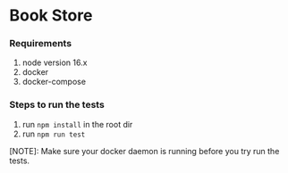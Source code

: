 # Book Store

### Requirements
1. node version 16.x
2. docker
3. docker-compose


### Steps to run the tests

1. run `npm install` in the root dir
2. run `npm run test` 

[NOTE]: Make sure your docker daemon is running before you try run the tests.